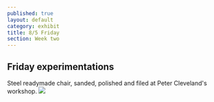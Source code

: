 ```yaml
---
published: true
layout: default
category: exhibit
title: 8/5 Friday
section: Week two
---
```


## Friday experimentations

Steel readymade chair, sanded, polished and filed at Peter Cleveland's workshop.
<img src="http://i.imgur.com/njvM5POl.jpg">

